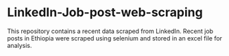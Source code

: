 # LinkedIn-Job-post-web-scraping
This repository contains a recent data scraped from LinkedIn. Recent job posts in Ethiopia were scraped using selenium and stored in an excel file for analysis.
